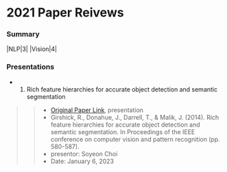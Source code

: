 # 2021 Paper Reivews   

### Summary   
|NLP|3|
|Vision|4|   

### Presentations
* 01. Rich feature hierarchies for accurate object detection and semantic segmentation   
>  >+ [Original Paper Link](https://arxiv.org/abs/1311.2524), presentation   
>  >+ Girshick, R., Donahue, J., Darrell, T., & Malik, J. (2014). Rich feature hierarchies for accurate object detection and semantic segmentation. In Proceedings of the IEEE conference on computer vision and pattern recognition (pp. 580-587).
>  >+ presentor: Soyeon Choi   
>  >+ Date: January 6, 2023
